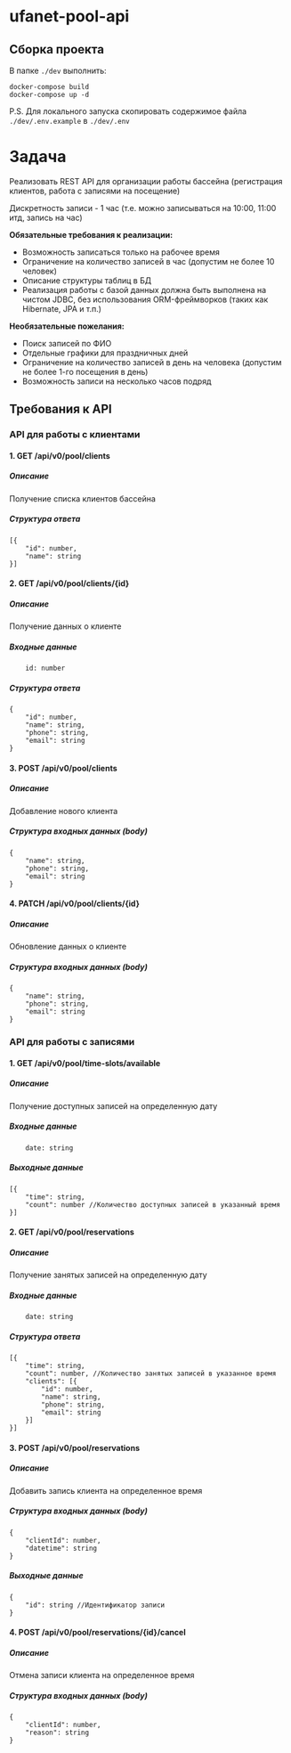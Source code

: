 # ufanet-pool-api

## Сборка проекта
В папке `./dev` выполнить:
```
docker-compose build
docker-compose up -d
```

P.S. Для локального запуска скопировать содержимое файла `./dev/.env.example` в `./dev/.env`

# Задача
Реализовать REST API для организации работы бассейна (регистрация клиентов, работа с записями на посещение)

Дискретность записи - 1 час (т.е. можно записываться на 10:00, 11:00 итд, запись на час)

**Обязательные требования к реализации:**
- Возможность записаться только на рабочее время
- Ограничение на количество записей в час (допустим не более 10 человек)
- Описание структуры таблиц в БД
- Реализация работы с базой данных должна быть выполнена на чистом JDBC, без использования ORM-фреймворков (таких как Hibernate, JPA и т.п.)

**Необязательные пожелания:**
- Поиск записей по ФИО
- Отдельные графики для праздничных дней
- Ограничение на количество записей в день на человека (допустим не более 1-го посещения в день)
- Возможность записи на несколько часов подряд

## Требования к API

### API для работы с клиентами

#### 1. GET /api/v0/pool/clients

##### Описание
Получение списка клиентов бассейна

##### Структура ответа
```
[{
    "id": number,
    "name": string
}]
```

#### 2. GET /api/v0/pool/clients/{id}

##### Описание
Получение данных о клиенте

##### Входные данные
```
    id: number
```

##### Структура ответа
```
{
    "id": number,
    "name": string,
    "phone": string,
    "email": string
}
```

#### 3. POST /api/v0/pool/clients

##### Описание
Добавление нового клиента

##### Структура входных данных (body)
```
{
    "name": string,
    "phone": string,
    "email": string
}    
```

#### 4. PATCH /api/v0/pool/clients/{id}

##### Описание
Обновление данных о клиенте

##### Структура входных данных (body)
```
{
    "name": string,
    "phone": string,
    "email": string
}    
```

### API для работы с записями

#### 1. GET /api/v0/pool/time-slots/available

##### Описание
Получение доступных записей на определенную дату

##### Входные данные
```
    date: string
```

##### Выходные данные
```
[{
    "time": string,
    "count": number //Количество доступных записей в указанный время 
}]
```

#### 2. GET /api/v0/pool/reservations

##### Описание
Получение занятых записей на определенную дату

##### Входные данные
```
    date: string
```

##### Структура ответа
```
[{
    "time": string,
    "count": number, //Количество занятых записей в указанное время
    "clients": [{
        "id": number,
        "name": string,
        "phone": string,
        "email": string
    }]
}]
```

#### 3. POST /api/v0/pool/reservations

##### Описание
Добавить запись клиента на определенное время

##### Структура входных данных (body)
```
{
    "clientId": number,
    "datetime": string
}
```

##### Выходные данные
```
{
    "id": string //Идентификатор записи
}
```

#### 4. POST /api/v0/pool/reservations/{id}/cancel

##### Описание
Отмена записи клиента на определенное время

##### Структура входных данных (body)
```
{
    "clientId": number,
    "reason": string
}
```
